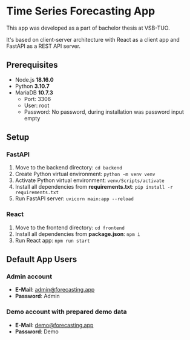 # Time Series Forecasting App

This app was developed as a part of bachelor thesis at VSB-TUO.

It's based on client-server architecture with React as a client app and FastAPI as a REST API server.

## Prerequisites

- Node.js **18.16.0**
- Python **3.10.7**
- MariaDB **10.7.3**
  - Port: 3306
  - User: root
  - Password: No password, during installation was password input empty

## Setup

### FastAPI

1. Move to the backend directory: `cd backend`
2. Create Python virtual environment: `python -m venv venv`
3. Activate Python virtual environment: `venv/Scripts/activate`
4. Install all dependencies from **requirements.txt**: `pip install -r requirements.txt`
5. Run FastAPI server: `uvicorn main:app --reload`

### React

1. Move to the frontend directory: `cd frontend`
2. Install all dependencies from **package.json**: `npm i`
3. Run React app: `npm run start`

## Default App Users

### Admin account

- **E-Mail**: admin@forecasting.app
- **Password**: Admin

### Demo account with prepared demo data

- **E-Mail**: demo@forecasting.app
- **Password**: Demo
